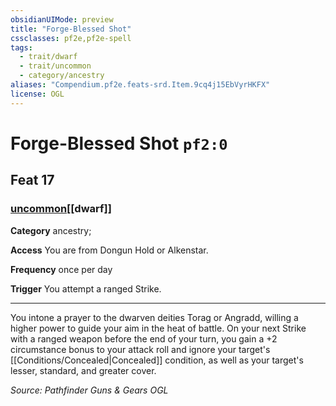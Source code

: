 ```yaml
---
obsidianUIMode: preview
title: "Forge-Blessed Shot"
cssclasses: pf2e,pf2e-spell
tags:
  - trait/dwarf
  - trait/uncommon
  - category/ancestry
aliases: "Compendium.pf2e.feats-srd.Item.9cq4j15EbVyrHKFX"
license: OGL
---
```

# Forge-Blessed Shot `pf2:0`
## Feat 17
### [uncommon](uncommon "Uncommon Rarity Trait")[[dwarf]]

**Category** ancestry; 




**Access** You are from Dongun Hold or Alkenstar.

**Frequency** once per day

**Trigger** You attempt a ranged Strike.

* * *

You intone a prayer to the dwarven deities Torag or Angradd, willing a higher power to guide your aim in the heat of battle. On your next Strike with a ranged weapon before the end of your turn, you gain a +2 circumstance bonus to your attack roll and ignore your target's [[Conditions/Concealed|Concealed]] condition, as well as your target's lesser, standard, and greater cover.

*Source: Pathfinder Guns & Gears*
*OGL*